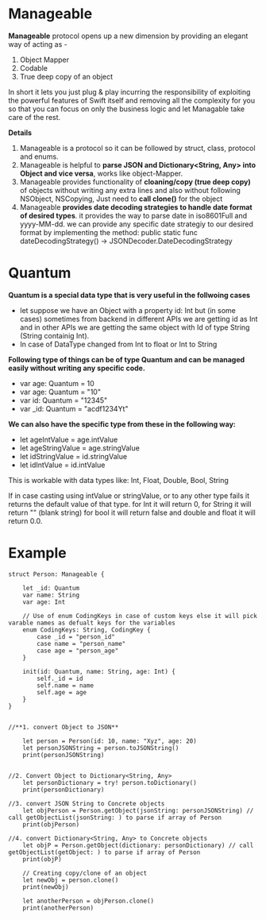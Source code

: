 
# Manageable

**Manageable** protocol opens up a new dimension by providing an elegant way of acting as -  
1. Object Mapper  
2. Codable  
3. True deep copy of an object  
  
In short it lets you just plug & play incurring the responsibility of exploiting the powerful features of Swift itself and removing all the complexity for you so that you can focus on only the business logic and let Managable take care of the rest.

**Details**
 1. Manageable is a protocol so it can be followed by struct, class, protocol and enums.
 2. Manageable is helpful to **parse JSON and Dictionary<String, Any> into Object and vice versa**, works like object-Mapper.
 3. Manageable provides functionality of **cloaning/copy (true deep copy)** of objects without writing any extra lines and also without following NSObject, NSCopying, Just need to **call clone()** for the object
 4. Manageable **provides date decoding strategies to handle date format of desired types**. it provides the way to parse date in iso8601Full and yyyy-MM-dd. we can provide any specific date strategiy to our desired format by implementing the method:
     public static func dateDecodingStrategy() -> JSONDecoder.DateDecodingStrategy

# Quantum
 **Quantum is a special data type that is very useful in the follwoing cases**

 - let suppose we have an Object with a property id: Int but (in some cases) sometimes from backend in different APIs we are getting id as Int and in other APIs we are getting the same object with Id of type String (String containig Int).
 - In case of DataType changed from Int to float or Int to String

**Following type of things can be of type Quantum and can be managed easily without writing any specific code.**

- var age: Quantum = 10  
- var age: Quantum = "10" 
- var id: Quantum =       "12345" 
- var _id: Quantum = "acdf1234Yt"

**We can also have the specific type from these in the following way:**

- let ageIntValue = age.intValue 
- let ageStringValue = age.stringValue
- let idStringValue = id.stringValue
- let idIntValue = id.intValue

This is workable with data types like: Int, Float, Double, Bool, String

If in case casting using intValue or stringValue, or to any other type fails it returns the default value of that type.
for Int it will return 0, for String it will return "" (blank string) for bool it will return false and double and float it will return 0.0.


# Example

	struct Person: Manageable {
    
	    let _id: Quantum
	    var name: String
	    var age: Int
    
	    // Use of enum CodingKeys in case of custom keys else it will pick varable names as defualt keys for the variables
	    enum CodingKeys: String, CodingKey {
	        case _id = "person_id"
	        case name = "person_name"
	        case age = "person_age"
	    }

	    init(id: Quantum, name: String, age: Int) {
	        self._id = id
	        self.name = name
	        self.age = age
	    }	
	}
	
	
	//**1. convert Object to JSON**
	    
	    let person = Person(id: 10, name: "Xyz", age: 20)
	    let personJSONString = person.toJSONString()
	    print(personJSONString)
    

	//2. Convert Object to Dictionary<String, Any>
	    let personDictionary = try! person.toDictionary()
	    print(personDictionary)
    
 	//3. convert JSON String to Concrete objects
	    let objPerson = Person.getObject(jsonString: personJSONString) // call getObjectList(jsonString: ) to parse if array of Person
	    print(objPerson)
    
	//4. convert Dictionary<String, Any> to Concrete objects
	    let objP = Person.getObject(dictionary: personDictionary) // call getObjectList(getObject: ) to parse if array of Person
	    print(objP)
    
	    // Creating copy/clone of an object
	    let newObj = person.clone()
	    print(newObj)

	    let anotherPerson = objPerson.clone()
	    print(anotherPerson)
